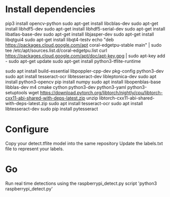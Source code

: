 # Install dependencies

pip3 install opencv-python 
sudo apt-get install libcblas-dev
sudo apt-get install libhdf5-dev
sudo apt-get install libhdf5-serial-dev
sudo apt-get install libatlas-base-dev
sudo apt-get install libjasper-dev 
sudo apt-get install libqtgui4 
sudo apt-get install libqt4-testv
echo "deb https://packages.cloud.google.com/apt coral-edgetpu-stable main" | sudo tee /etc/apt/sources.list.d/coral-edgetpu.list
curl https://packages.cloud.google.com/apt/doc/apt-key.gpg | sudo apt-key add -
sudo apt-get update
sudo apt-get install python3-tflite-runtime

sudo apt install build-essential libpoppler-cpp-dev pkg-config python3-dev
sudo apt install tesseract-ocr libtesseract-dev libleptonica-dev
sudo apt install python3-opencv
pip install numpy
sudo apt install libopenblas-base libblas-dev m4 cmake cython python3-dev python3-yaml python3-setuptools
wget https://download.pytorch.org/libtorch/nightly/cpu/libtorch-cxx11-abi-shared-with-deps-latest.zip
unzip libtorch-cxx11-abi-shared-with-deps-latest.zip
sudo apt install tesseract-ocr
sudo apt install libtesseract-dev
sudo pip install pytesseract


# Configure
Copy your detect.tflite model into the same repository 
Update the labels.txt file to represent your labels. 

# Go
Run real time detections using the raspberrypi_detect.py script 
'python3 raspberrypi_detect.py'